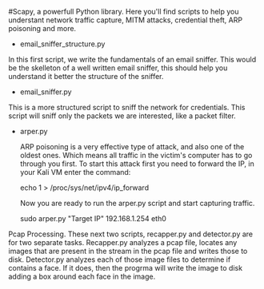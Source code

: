 #Scapy, a powerfull Python library. Here you'll find scripts to help you understant network traffic capture, MITM attacks, credential theft, ARP poisoning and more.

- email_sniffer_structure.py

In this first script, we write the fundamentals of an email sniffer. This would be the skelleton of a well written email sniffer, this should help you understand it better the structure of the sniffer.

- email_sniffer.py

This is a more structured script to sniff the network for credentials. This script will sniff only the packets we are interested, like a packet filter. 

- arper.py

  ARP poisoning is a very effective type of attack, and also one of the oldest ones. Which means all traffic in the victim's computer has to go through you first.
  To start this attack first you need to forward the IP, in your Kali VM enter the command:

  echo 1 > /proc/sys/net/ipv4/ip_forward

  Now you are ready to run the arper.py script and start capturing traffic.

  sudo arper.py "Target IP" 192.168.1.254 eth0

Pcap Processing. These next two scripts, recapper.py and detector.py are for two separate tasks. Recapper.py analyzes a pcap file, locates any images  that are present in the stream in the pcap file and writes those to disk. Detector.py analyzes each of those image files to determine if contains a face. If it does, then the progrma will write the image to disk adding a box around each face in the image.
